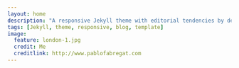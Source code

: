 ```yaml
---
layout: home
description: "A responsive Jekyll theme with editorial tendencies by designer Michael Rose."
tags: [Jekyll, theme, responsive, blog, template]
image:
  feature: london-1.jpg
  credit: Me
  creditlink: http://www.pablofabregat.com
---
```

